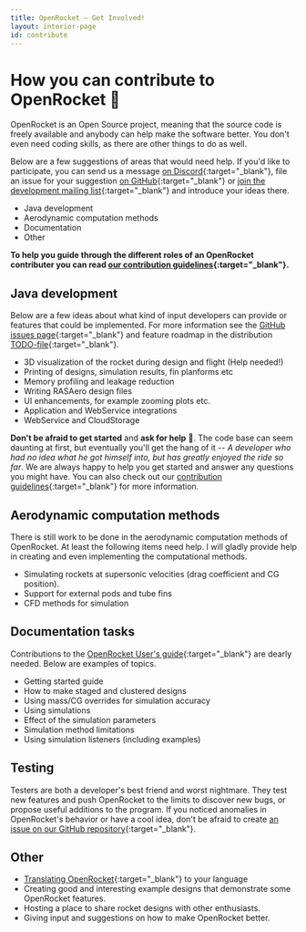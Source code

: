 ```yaml
---
title: OpenRocket — Get Involved!
layout: interior-page
id: contribute
---
```


# How you can contribute to OpenRocket 🚀

OpenRocket is an Open Source project, meaning that the source code is freely available and anybody can help make the software better. You don't even need coding skills, as there are other things to do as well.

Below are a few suggestions of areas that would need help. If you'd like to participate, you can send us a message [on Discord](contact.html#discord){:target="_blank"}, file an issue for your suggestion [on GitHub](https://github.com/openrocket/openrocket/issues){:target="_blank"} or [join the development mailing list](https://lists.sourceforge.net/lists/listinfo/openrocket-devel){:target="_blank"} and introduce your ideas there.

 - Java development
 - Aerodynamic computation methods
 - Documentation
 - Other

**To help you guide through the different roles of an OpenRocket contributer you can read [our contribution guidelines](https://github.com/openrocket/openrocket/blob/unstable/CONTRIBUTING.md){:target="_blank"}.**

## Java development

Below are a few ideas about what kind of input developers can provide or features that could be implemented. For more information see the [GitHub issues page](https://github.com/openrocket/openrocket/issues){:target="_blank"} and feature roadmap in the distribution [TODO-file](https://github.com/openrocket/openrocket/blob/master/core/TODO){:target="_blank"}.

 - 3D visualization of the rocket during design and flight (Help needed!)
 - Printing of designs, simulation results, fin planforms etc
 - Memory profiling and leakage reduction
 - Writing RASAero design files
 - UI enhancements, for example zooming plots etc.
 - Application and WebService integrations
 - WebService and CloudStorage

**Don't be afraid to get started** and **ask for help** 🙂. The code base can seem daunting at first, but eventually you'll get the hang of it -- *A developer who had no idea what he got himself into, but has greatly enjoyed the ride so far*. We are always happy to help you get started and answer any questions you might have. You can also check out our [contribution guidelines](https://github.com/openrocket/openrocket/blob/unstable/CONTRIBUTING.md){:target="_blank"} for more information.

## Aerodynamic computation methods

There is still work to be done in the aerodynamic computation methods of OpenRocket. At least the following items need help. I will gladly provide help in creating and even implementing the computational methods.

 - Simulating rockets at supersonic velocities (drag coefficient and CG position).
 - Support for external pods and tube fins
 - CFD methods for simulation


## Documentation tasks

Contributions to the [OpenRocket User's guide](https://wiki.openrocket.info/User%27s_Guide){:target="_blank"} are dearly needed. Below are examples of topics.

 - Getting started guide
 - How to make staged and clustered designs
 - Using mass/CG overrides for simulation accuracy
 - Using simulations
 - Effect of the simulation parameters
 - Simulation method limitations
 - Using simulation listeners (including examples)

## Testing

Testers are both a developer's best friend and worst nightmare. They test new features and push OpenRocket to the limits to discover new bugs, or propose useful additions to the program. If you noticed anomalies in OpenRocket's behavior or have a cool idea, don't be afraid to create [an issue on our GitHub repository](https://github.com/openrocket/openrocket/issues/new/choose){:target="_blank"}.

## Other

 - [Translating OpenRocket](http://openrocket.trans.free.fr/index.php?lang=en){:target="_blank"} to your language
 - Creating good and interesting example designs that demonstrate some OpenRocket features.
 - Hosting a place to share rocket designs with other enthusiasts.
 - Giving input and suggestions on how to make OpenRocket better.
